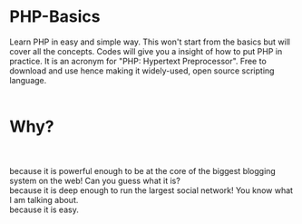 # PHP-Basics
Learn PHP in easy and simple way. This won't start from the basics but will cover all the concepts. Codes will give you a insight of how to put PHP in practice. It is an acronym for "PHP: Hypertext Preprocessor". Free to download and use hence making it widely-used, open source scripting language.
<br /><br />
# Why?
<br /><br />
because it is powerful enough to be at the core of the biggest blogging system on the web! Can you guess what it is?
<br />because it is deep enough to run the largest social network! You know what I am talking about.
<br />because it is easy.
